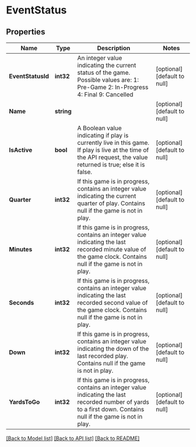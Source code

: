 # EventStatus

## Properties
Name | Type | Description | Notes
------------ | ------------- | ------------- | -------------
**EventStatusId** | **int32** | An integer value indicating the current status of the game. Possible values are: 1: Pre-Game 2: In-Progress 4: Final 9: Cancelled  | [optional] [default to null]
**Name** | **string** |  | [optional] [default to null]
**IsActive** | **bool** | A Boolean value indicating if play is currently live in this game. If play is live at the time of the API request, the value returned is true; else it is false.  | [optional] [default to null]
**Quarter** | **int32** | If this game is in progress, contains an integer value indicating the current quarter of play. Contains null if the game is not in play.  | [optional] [default to null]
**Minutes** | **int32** | If this game is in progress, contains an integer value indicating the last recorded minute value of the game clock. Contains null if the game is not in play.  | [optional] [default to null]
**Seconds** | **int32** | If this game is in progress, contains an integer value indicating the last recorded second value of the game clock. Contains null if the game is not in play.  | [optional] [default to null]
**Down** | **int32** | If this game is in progress, contains an integer value indicating the down of the last recorded play. Contains null if the game is not in play.  | [optional] [default to null]
**YardsToGo** | **int32** | If this game is in progress, contains an integer value indicating the last recorded number of yards to a first down. Contains null if the game is not in play.  | [optional] [default to null]

[[Back to Model list]](../README.md#documentation-for-models) [[Back to API list]](../README.md#documentation-for-api-endpoints) [[Back to README]](../README.md)


